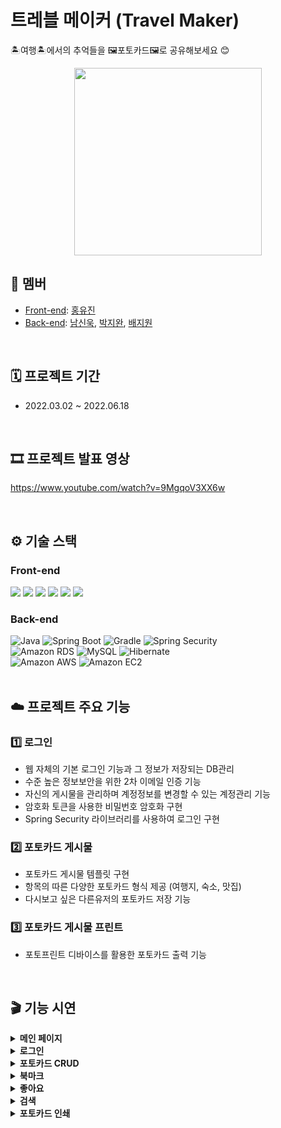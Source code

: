 # 트레블 메이커 (Travel Maker)
🏝️여행🏝️에서의 추억들을 🖼️포토카드🖼️로 공유해보세요 😊
<div align="center">
  <img width="300px" src="https://user-images.githubusercontent.com/74370531/210206289-4e4f6ef3-de18-4fd0-ae73-501b0bf62a45.png" />
</div>

## 👥 멤버

- [Front-end](https://github.com/travelmaker-sku/TM-Front): [홍유진](https://github.com/yujinyny)
- [Back-end](https://github.com/travelmaker-sku/TM-Back): [남신욱](https://github.com/tlsdnr1135), [박지완](https://github.com/Parkjiwan2), [배지원](https://github.com/Bae-Ji-Won)

<br />

## 🗓 프로젝트 기간
- 2022.03.02 ~ 2022.06.18

<br>

## 🎞 프로젝트 발표 영상
https://www.youtube.com/watch?v=9MgqoV3XX6w

<br>
  
## ⚙️ 기술 스택
  
### Front-end

<div>
  <img src="https://img.shields.io/badge/TypeScript-3178C6?style=for-the-badge&logo=TypeScript&logoColor=white"/>
  <img src="https://img.shields.io/badge/React-20232a?style=for-the-badge&logo=React&logoColor=61DAFB"/>
  <img src="https://img.shields.io/badge/React Router-CA4245?style=for-the-badge&logo=React Router&logoColor=white"/>
  <img src="https://img.shields.io/badge/Redux-764ABC?style=for-the-badge&logo=redux&logoColor=white"/>
  <img src="https://img.shields.io/badge/Styled Components-DB7093?style=for-the-badge&logo=Styled Components&logoColor=white"/>
  <img src="https://img.shields.io/badge/axios-5A29E4?style=for-the-badge&logo=axios&logoColor=white"/>
</div>

### Back-end

<div>
  <img alt="Java" src ="https://img.shields.io/badge/Java-007396.svg?&style=for-the-badge&logo=Java&logoColor=white"/>
  <img alt="Spring Boot" src ="https://img.shields.io/badge/Spring Boot-6DB33F.svg?&style=for-the-badge&logo=Spring Boot&logoColor=white"/>
  <img alt="Gradle" src ="https://img.shields.io/badge/Gradle-02303A.svg?&style=for-the-badge&logo=Gradle&logoColor=white"/>
  <img alt="Spring Security" src ="https://img.shields.io/badge/Spring Security-6DB33F.svg?&style=for-the-badge&logo=Spring Security&logoColor=white"/>
</div>
<div>
  <img alt="Amazon RDS" src="https://img.shields.io/badge/Amazon RDS-527FFF?style=for-the-badge&logo=Amazon RDS&logoColor=white"/>
  <img alt="MySQL" src ="https://img.shields.io/badge/MySQL-4479A1.svg?&style=for-the-badge&logo=MySQL&logoColor=white"/>
  <img alt="Hibernate" src ="https://img.shields.io/badge/Hibernate-59666C.svg?&style=for-the-badge&logo=Hibernate&logoColor=white"/>
</div>
<div>
  <img alt="Amazon AWS" src="https://img.shields.io/badge/Amazon AWS-232F3E?style=for-the-badge&logo=Amazon AWS&logoColor=white"/>
  <img alt="Amazon EC2" src="https://img.shields.io/badge/Amazon EC2-FF4F8B?style=for-the-badge&logo=Amazon EC2&logoColor=white"/>
</div>

<br />  

## ☁️ 프로젝트 주요 기능 

### 1️⃣ 로그인
- 웹 자체의 기본 로그인 기능과 그 정보가 저장되는 DB관리  
- 수준 높은 정보보안을 위한 2차 이메일 인증 기능
- 자신의 게시물을 관리하며 계정정보를 변경할 수 있는 계정관리 기능
- 암호화 토큰을 사용한 비밀번호 암호화 구현 
- Spring Security 라이브러리를 사용하여 로그인 구현

### 2️⃣ 포토카드 게시물
- 포토카드 게시물 템플릿 구현
- 항목의 따른 다양한 포토카드 형식 제공 (여행지, 숙소, 맛집)
- 다시보고 싶은 다른유저의 포토카드 저장 기능

### 3️⃣ 포토카드 게시물 프린트
- 포토프린트 디바이스를 활용한 포토카드 출력 기능

<br />

## 🎬 기능 시연

<details>
<summary><b>메인 페이지</b></summary>
<div>
  <img src="https://user-images.githubusercontent.com/50544205/183281240-af1dc310-9233-4683-9571-5caa2a000eaf.png"/>
  <img src="https://user-images.githubusercontent.com/50544205/183281261-ff1355cc-6fa1-44d9-a7c5-1a3c5fe6d99e.png"/>
  <img src="https://user-images.githubusercontent.com/50544205/183281281-15032017-05db-4b87-88f6-bce2047bcdfc.png"/>
  <img src="https://user-images.githubusercontent.com/50544205/183281290-0788f514-c1de-4431-916c-5d8db8d607a2.png"/>
  - 인기, 최신, 맛집, 가볼만한 곳, 숙소로 분할
  - 총 5개의 포토카드 리스트
</div>
</details>

<details>
<summary><b>로그인</b></summary>
<div>
  <img src="https://user-images.githubusercontent.com/50544205/183281420-22d95b01-e009-4ae1-88e2-47b8aa187594.png"/>
  <img src="https://user-images.githubusercontent.com/50544205/183281657-41c41d47-f926-4eb5-9906-d8e6d4e7129a.png"/>
  <img src="https://user-images.githubusercontent.com/50544205/183281439-ec2b7f87-0367-4b68-b8e4-60164417b408.png"/>
  <img src="https://user-images.githubusercontent.com/50544205/183281449-c6bcc35c-5f40-4a33-b248-dc7d0a60e0b9.png"/>
  <img src="https://user-images.githubusercontent.com/50544205/183281456-fdf58237-161b-431d-9d86-69cf3af7c179.png"/>
  - 회원 자체 로그인, 소셜 로그인
  - 아이디 저장, 로그인 유지와 같은 편의 기능 제공
  - 입력한 이메일로 OTP코드 전송
</div>
</details>

<details>
<summary><b>포토카드 CRUD</b></summary>
<div">
  <img src="https://user-images.githubusercontent.com/50544205/183281605-5d81c56b-6adb-403f-8d07-49393d904e0c.png"/>
  <img src="https://user-images.githubusercontent.com/50544205/183281607-561a9c30-fd2c-4a2f-a11b-3a875fecb571.png"/>
  <img src="https://user-images.githubusercontent.com/50544205/183281610-82660765-7435-437c-97bc-fdaa39e21915.png"/>
  <img src="https://user-images.githubusercontent.com/50544205/183281620-2ca73038-cdea-4eda-98c9-fcac76993f1d.png"/>
  <img src="https://user-images.githubusercontent.com/50544205/183281626-d6f28696-850e-43be-ac9d-4404b7bd1e1d.png"/>
  #### - 가볼만 한곳 , 숙소 , 맛집 선택 가능
  #### - 카테고리 별 포토카드 형식 변화
  #### - 포토카드 데이터 입력 후 업로드 버튼 클릭
  #### - 위에서 만든 포토카드 목록 출력 확인
</div>
</details>

<details>
<summary><b>북마크</b></summary>
<div">
  <img src="https://user-images.githubusercontent.com/50544205/183281747-5b9a4ac0-a00e-4fdc-a66d-b604bf23232a.png"/>
  <img src="https://user-images.githubusercontent.com/50544205/183281760-5013b242-5d2f-495f-8002-1fa5b4f08712.png"/>
  <img src="https://user-images.githubusercontent.com/50544205/183281762-a33b4903-133f-4d2f-bf9c-fe20ead0780b.png"/>
  - 북마크 추가 후 북마크 페이지 이동
  - 북마크 한 포토카드 출력 확인
</div>
</details>

<details>
<summary><b>좋아요</b></summary>
<div>
  <img src="https://user-images.githubusercontent.com/50544205/183281797-14a056b2-25f9-448e-9a21-5a7670dd7f24.png"/>
  - 좋아요 하트를 클릭하면 숫자 카운팅
</div>
</details>

<details>
<summary><b>검색</b></summary>
<div>
  <img src="https://user-images.githubusercontent.com/50544205/183281906-82cc1306-b42e-4cfd-996b-8d3fd49a0756.png"/>
  - 인기 여행지 목록 제공
  - 글자에 관련된 장소 목록 제공
  - 키워드 제외 장소만 검색 했을 때 
  - 장소 검색 페이지
  - 해수욕장 키워드 검색
  - 해수욕장 태그가 붙어 있는 게시물 출력 확인
  - 장소가 부산으로 설정되어 있고 태그에 해수욕장이 붙어 있는 게시물 출력 확인
</div>
</details>

<details>
<summary><b>포토카드 인쇄</b></summary>
<div>
  <img src="https://user-images.githubusercontent.com/50544205/183281809-a308a280-991d-47e5-9c5f-93d8faacfe47.png"/>
  <img src="https://user-images.githubusercontent.com/50544205/183281810-ff29825b-30fb-4b92-a12a-a2081cc21a0c.png"/>
  <img src="https://user-images.githubusercontent.com/50544205/183281847-985e78c9-a107-4c75-a3e3-83dd5f9e48ec.png"/>
  - 포토카드 프린트 기기로 포토카드 인쇄!
</div>
</details>
